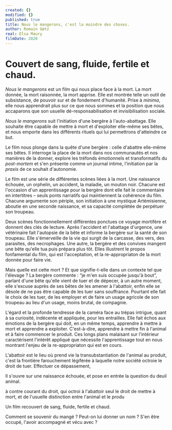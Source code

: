 ```yaml
---
created: {}
modified: {}
published: true
title: Nous le mangerons, c'est la moindre des choses.
author: Romain Gœtz
real: Elsa Maury
filmDate: 2020
---
```


# Couvert de sang, fluide, fertile et chaud.

*Nous le mangerons* est un film qui nous place face à la mort. La mort donnée, la mort raisonnée, la mort apprise. Elle est montrée telle un outil de subsistance, de pouvoir sur et de fondement d'humanité. Prise à *minima*, elle nous apprendrait plus sur ce que nous sommes et la position que nous accaparons que son usuelle dé-responsabilisation et invisibilisation sociale. 

*Nous le mangerons* suit l'initiation d'une bergère à l'auto-abattage. Elle souhaite être capable de mettre à mort et d'exploiter elle-même ses bêtes, et nous emporte dans les différents rituels qui lui permettrons d'atteindre ce but.


Le film nous plonge dans la quête d'une bergère : celle d'abattre elle-même ses bêtes. 
Il interroge la place de la mort dans nos communautés et nos manières de la donner, explore les tréfonds émotionnels et transformatifs du *post-mortem* et s'en présente comme un journal intime, l'initiation par la *praxis* de ce souhait d'autonomie.

Le film est une série de différentes scènes liées à la mort. Une naissance échouée, un orphelin, un accident, la maladie, un mouton noir. Chacune est l'occasion d'un apprentissage pour la bergère dont elle fait le commentaire en intertitres – seuls ponts narratifs qui maintiennent la cohérence du film. Chacune argumente son périple, son initiation à une mystique Artémisienne, aboutie en une seconde naissance, et sa capacité complétée de perpétuer son troupeau.

Deux scènes fonctionnellement différentes ponctues ce voyage mortifère et donnent des clés de lecture. Après l'accident et l'abattage d'urgence, une vétérinaire fait l'autopsie de la bête et informe la bergère sur la santé de son troupeau. Elle s'émerveille de la vie qui surgit de la carcasse, des vers, des parasites, des necrophages. Une autre, la bergère et des convives mangent une bête qu'elle tua puis prépara plus tôt. Elles illustrent le propos fonfamental du film, qui est l'acceptation, et la re-appropriaton de la mort donnée pour faire vie.

Mais quelle est cette mort ? Et que signifie-t-elle dans un contexte tel que l'élevage ? La bergère commente : “je m'en suis occupée jusqu'à bout”, parlant d'une bête qu'elle vient de tuer et de dépecer, à un autre moment, elle s'excuse auprès de ses bêtes de les amener à l'abattoir, enfin elle se désole de ne pas être capable de les tuer sans souffrance. Pourtant elle fait le choix de les tuer, de les employer et de faire un usage agricole de son troupeau au lieu d'un usage, moins brutal, de compagnie.

L'égard et la profonde tendresse de la caméra face au trépas intrigue, quant à sa curiosité, indécente et appliquée, pour les entrailles. Elle fait échos aux émotions de la bergère qui doit, en un même temps, apprendre à mettre à mort et apprendre a exploiter. C'est-à-dire, apprendre à mettre fin à l'animal et à faire commencer le produit. Ces longs plans malaisant sur l'intérieur caractérisent l'intérêt appliqué que nécessite l'apprentissage tout en nous montrant l'enjeu de la re-appropriaton qui est en cours.

L'abattoir est le lieu où prend vie la transubstantiation de l'animal au produit, c'est la frontière farouchement légiférée à laquelle notre société octroie le droit de tuer. Effectuer ce dépassement,  


Il s'ouvre sur une naissance échouée, et pose en entrée la question du deuil animal.

à contre courant du droit, qui octroi à l'abattoir seul le droit de mettre à mort, et de l'usuelle distinction entre l'animal et le produ

Un film recouvert de sang, fluide, fertile et chaud.

Comment se souvenir du mangé ? Peut-on lui donner un nom ? S'en être occupé, l'avoir accompagné et vécu avec ?
